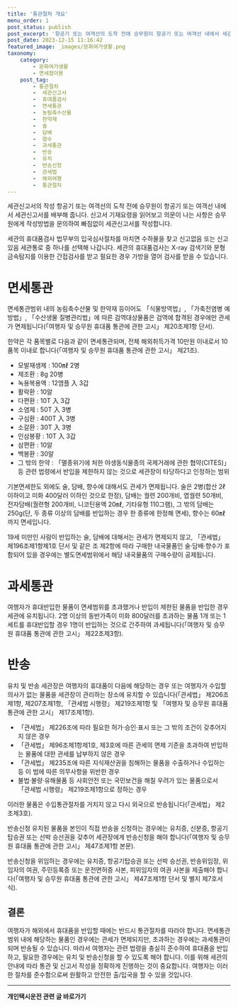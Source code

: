 ```yaml
---
title: '통관절차 개요'
menu_order: 1
post_status: publish
post_excerpt: '항공기 또는 여객선의 도착 전에 승무원이 항공기 또는 여객선 내에서 세관신고서를 배부해 줍니다. 신고서 기재요령을 읽어보고 의문이 나는 사항은 승무원에게 작성방법을 문의하여 빠짐없이 세관신고서를 작성합니다.'
post_date: 2023-12-15 11:16:42
featured_image: _images/문화여가생활.png
taxonomy:
    category:
        - 문화여가생활
        - 면세점이용
    post_tag:
        - 통관절차
        -  세관신고서
        -  휴대품검사
        -  면세통관
        -  농림축수산물
        -  한약재
        -  술
        -  담배
        -  향수
        -  과세통관
        -  반송
        -  유치
        -  반송신청
        -  관세법
        -  해외여행
        -  통관절차
---
```



세관신고서의 작성
항공기 또는 여객선의 도착 전에 승무원이 항공기 또는 여객선 내에서 세관신고서를 배부해 줍니다. 신고서 기재요령을 읽어보고 의문이 나는 사항은 승무원에게 작성방법을 문의하여 빠짐없이 세관신고서를 작성합니다.

세관의 휴대품검사
법무부의 입국심사절차를 마치면 수하물을 찾고 신고없음 또는 신고있음 세관통로 중 하나를 선택해 나갑니다. 세관의 휴대품검사는 X-ray 검색기와 문형금속탐지를 이용한 간접검사를 받고 필요한 경우 가방을 열어 검사를 받을 수 있습니다.

# 면세통관

면세통관범위 내의 농림축수산물 및 한약재 등이어도 「식물방역법」, 「가축전염병 예방법」, 「수산생물 질병관리법」에 따른 검역대상물품은 검역에 합격된 경우에만 관세가 면제됩니다(「여행자 및 승무원 휴대품 통관에 관한 고시」 제20조제1항 단서).

한약은 각 품목별로 다음과 같이 면세통관되며, 전체 해외취득가격 10만원 이내로서 10품목 이내로 합니다(「여행자 및 승무원 휴대품 통관에 관한 고시」 제21조).
- 모발재생제 : 100㎖ 2병
- 제조환 : 8g 20병
- 녹용복용액 : 12앰플 入 3갑
- 활락환 : 10알
- 다편환 : 10T 入 3갑
- 소염제 : 50T 入 3병
- 구심환 : 400T 入 3병
- 소갈환 : 30T 入 3병
- 인삼봉황 : 10T 入 3갑
- 삼편환 : 10알
- 백봉환 : 30알
- 그 밖의 한약 : 「멸종위기에 처한 야생동식물종의 국제거래에 관한 협약(CITES)」 등 관련 법령에서 반입을 제한하지 않는 것으로 세관장이 타당하다고 인정하는 범위

기본면세한도 외에도 술, 담배, 향수에 대해서도 관세가 면제됩니다. 술은 2병(합산 2ℓ 이하이고 미화 400달러 이하인 것으로 한정), 담배는 궐련 200개비, 엽궐련 50개비, 전자담배(궐련형 200개비, 니코틴용액 20㎖, 기타유형 110그램), 그 밖의 담배는 250g(단, 두 종류 이상의 담배를 반입하는 경우 한 종류에 한정해 면세), 향수는 60㎖까지 면세입니다.

19세 미만인 사람이 반입하는 술, 담배에 대해서는 관세가 면제되지 않고, 「관세법」 제196조제1항제1호 단서 및 같은 조 제2항에 따라 구매한 내국물품인 술·담배·향수가 포함되어 있을 경우에는 별도면세범위에서 해당 내국물품의 구매수량이 공제됩니다.

# 과세통관

여행자가 휴대반입한 물품이 면세범위를 초과했거나 반입이 제한된 물품을 반입한 경우 세관에 유치됩니다. 2명 이상의 동반가족이 미화 800달러를 초과하는 물품 1개 또는 1세트를 휴대반입할 경우 1명이 반입하는 것으로 간주하여 과세됩니다(「여행자 및 승무원 휴대품 통관에 관한 고시」 제22조제3항).

# 반송

유치 및 반송
세관장은 여행자의 휴대품이 다음에 해당하는 경우 또는 여행자가 수입할 의사가 없는 물품을 세관장이 관리하는 장소에 유치할 수 있습니다(「관세법」 제206조제1항, 제207조제1항, 「관세법 시행령」 제219조제1항 및 「여행자 및 승무원 휴대품 통관에 관한 고시」 제17조제1항).
- 「관세법」 제226조에 따라 필요한 허가·승인·표시 또는 그 밖의 조건이 갖추어지지 않은 경우
- 「관세법」 제96조제1항제1호, 제3호에 따른 관세의 면제 기준을 초과하여 반입하는 물품에 대한 관세를 납부하지 않은 경우
- 「관세법」 제235조에 따른 지식재산권을 침해하는 물품을 수출하거나 수입하는 등 이 법에 따른 의무사항을 위반한 경우
- 불법·불량·유해물품 등 사회안전 또는 국민보건을 해칠 우려가 있는 물품으로서 「관세법 시행령」 제219조제1항으로 정하는 경우

이러한 물품은 수입통관절차를 거치지 않고 다시 외국으로 반송됩니다(「관세법」 제2조제3호).

반송신청
유치된 물품을 본인이 직접 반송을 신청하는 경우에는 유치증, 신분증, 항공기탑승권 또는 선박 승선권을 갖추어 세관장에게 반송신청을 해야 합니다(「여행자 및 승무원 휴대품 통관에 관한 고시」 제47조제1항 본문).

반송신청을 위임하는 경우에는 유치증, 항공기탑승권 또는 선박 승선권, 반송위임장, 위임자의 여권, 주민등록증 또는 운전면허증 사본, 피위임자의 여권 사본을 제출해야 합니다(「여행자 및 승무원 휴대품 통관에 관한 고시」 제47조제1항 단서 및 별지 제7호서식).

## 결론
여행자가 해외에서 휴대품을 반입할 때에는 반드시 통관절차를 따라야 합니다. 면세통관범위 내에 해당하는 물품인 경우에는 관세가 면제되지만, 초과하는 경우에는 과세통관이 되며 반송될 수 있습니다. 따라서 여행자는 관련 법령을 충실히 준수하여 휴대품을 반입하고, 필요한 경우에는 유치 및 반송신청을 할 수 있도록 해야 합니다. 이를 위해 세관의 안내에 따라 통관 및 신고서 작성을 정확하게 진행하는 것이 중요합니다. 여행자는 이러한 절차를 준수함으로써 원활하고 안전한 출/입국을 할 수 있을 것입니다.
                        
<!-- wp:separator -->
<hr class="wp-block-separator has-alpha-channel-opacity"/>
<!-- /wp:separator -->

<!-- wp:group {"backgroundColor":"base","layout":{"type":"constrained"}} -->
<div class="wp-block-group has-base-background-color has-background"><!-- wp:paragraph {"align":"center","fontSize":"medium"} -->
<p class="has-text-align-center has-large-font-size"><strong>개인택시운전 관련 글 바로가기</strong></p>
<!-- /wp:paragraph -->


<!-- wp:latest-posts
{"categories":[{"id":1441,"count":19,"description":"","link":"https://uknowlaw.com/category/%ea%b0%9c%ec%9d%b8%ed%83%9d%ec%8b%9c%ec%9a%b4%ec%a0%84/","name":"개인택시운전","slug":"개인택시운전","taxonomy":"category","parent":0,"meta":[],"_links":{"self":[{"href":"https://uknowlaw.com/wp-json/wp/v2/categories/1441"}],"collection":[{"href":"https://uknowlaw.com/wp-json/wp/v2/categories"}],"about":[{"href":"https://uknowlaw.com/wp-json/wp/v2/taxonomies/category"}],"wp:post_type":[{"href":"https://uknowlaw.com/wp-json/wp/v2/posts?categories=1441"}],"curies":[{"name":"wp","href":"https://api.w.org/{rel}","templated":true}]}}],"postsToShow":100,"excerptLength":28,"postLayout":"grid","columns":2,"featuredImageAlign":"left","featuredImageSizeSlug":"large","fontSize":"small"} /--></div>
<!-- /wp:group -->